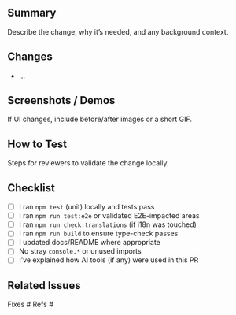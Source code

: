 ## Summary

Describe the change, why it’s needed, and any background context.

## Changes

- ...

## Screenshots / Demos

If UI changes, include before/after images or a short GIF.

## How to Test

Steps for reviewers to validate the change locally.

## Checklist

- [ ] I ran `npm test` (unit) locally and tests pass
- [ ] I ran `npm run test:e2e` or validated E2E-impacted areas
- [ ] I ran `npm run check:translations` (if i18n was touched)
- [ ] I ran `npm run build` to ensure type-check passes
- [ ] I updated docs/README where appropriate
- [ ] No stray `console.*` or unused imports
- [ ] I’ve explained how AI tools (if any) were used in this PR

## Related Issues

Fixes #
Refs #

